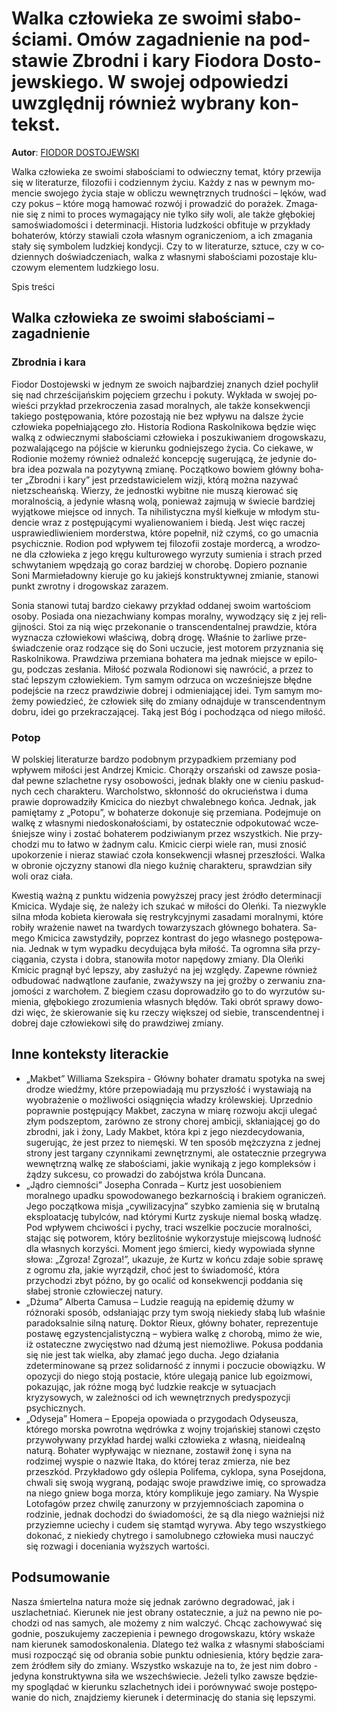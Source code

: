 # Wal­ka czło­wie­ka ze swo­imi sła­bo­ścia­mi. Omów za­gad­nie­nie na pod­sta­wie Zbrod­ni i kary Fio­do­ra Do­sto­jew­skie­go. W swo­jej od­po­wie­dzi uwzględ­nij rów­nież wy­bra­ny kon­tekst.

**Autor**: [FIODOR DOSTOJEWSKI](https://poezja.org/wz/Fiodor_Dostojewski/)

Wal­ka czło­wie­ka ze swo­imi sła­bo­ścia­mi to od­wiecz­ny te­mat, któ­ry prze­wi­ja się w li­te­ra­tu­rze, fi­lo­zo­fii i co­dzien­nym ży­ciu. Każ­dy z nas w pew­nym mo­men­cie swo­je­go ży­cia sta­je w ob­li­czu we­wnętrz­nych trud­no­ści – lę­ków, wad czy po­kus – któ­re mogą ha­mo­wać roz­wój i pro­wa­dzić do po­ra­żek. Zma­ga­nie się z nimi to pro­ces wy­ma­ga­ją­cy nie tyl­ko siły woli, ale tak­że głę­bo­kiej sa­mo­świa­do­mo­ści i de­ter­mi­na­cji. Hi­sto­ria ludz­ko­ści ob­fi­tu­je w przy­kła­dy bo­ha­te­rów, któ­rzy sta­wia­li czo­ła wła­snym ogra­ni­cze­niom, a ich zma­ga­nia sta­ły się sym­bo­lem ludz­kiej kon­dy­cji. Czy to w li­te­ra­tu­rze, sztu­ce, czy w co­dzien­nych do­świad­cze­niach, wal­ka z wła­sny­mi sła­bo­ścia­mi po­zo­sta­je klu­czo­wym ele­men­tem ludz­kie­go losu.

Spis treści



## Wal­ka czło­wie­ka ze swo­imi sła­bo­ścia­mi – zagadnienie

### Zbrodnia i kara

Fio­dor Do­sto­jew­ski w jed­nym ze swo­ich naj­bar­dziej zna­nych dzieł po­chy­lił się nad chrze­ści­jań­skim po­ję­ciem grzechu i pokuty. Wy­kła­da w swo­jej po­wie­ści przykład przekroczenia zasad moralnych, ale tak­że konsekwencji takiego postępowania, które pozostają nie bez wpływu na dalsze życie człowieka popełniającego zło. Hi­sto­ria Rodiona Raskolnikowa bę­dzie więc wal­ką z od­wiecz­ny­mi sła­bo­ścia­mi czło­wie­ka i po­szu­ki­wa­niem dro­go­wska­zu, po­zwa­la­ją­ce­go na pój­ście w kie­run­ku god­niej­sze­go ży­cia. Co cie­ka­we, w Ro­dio­nie mo­że­my rów­nież od­na­leźć kon­cep­cję su­ge­ru­ją­cą, że je­dy­nie do­bra idea po­zwa­la na po­zy­tyw­ną zmia­nę. Po­cząt­ko­wo bo­wiem głów­ny bo­ha­ter „Zbrod­ni i kary” jest przed­sta­wi­cie­lem wi­zji, któ­rą moż­na na­zy­wać nietzscheańską. Wie­rzy, że jednostki wybitne nie muszą kierować się moralnością, a jedynie własną wolą, ponieważ zajmują w świecie bardziej wyjątkowe miejsce od innych. Ta ni­hi­li­stycz­na myśl kieł­ku­je w mło­dym stu­den­cie wraz z po­stę­pu­ją­cy­mi wy­alie­no­wa­niem i bie­dą. Jest więc ra­czej usprawiedliwieniem mor­der­stwa, któ­re po­peł­nił, niż czymś, co go umac­nia psy­chicz­nie. Ro­dion pod wpły­wem tej fi­lo­zo­fii zo­sta­je mor­der­cą, a wro­dzo­ne dla czło­wie­ka z jego krę­gu kul­tu­ro­we­go wy­rzu­ty su­mie­nia i strach przed schwy­ta­niem wpę­dza­ją go co­raz bar­dziej w cho­ro­bę. Do­pie­ro poznanie Soni Marmieładowny kieruje go ku jakiejś konstruktywnej zmianie, sta­no­wi punkt zwrot­ny i dro­go­wskaz za­ra­zem.

Sonia sta­no­wi tu­taj bar­dzo cie­ka­wy przy­kład od­da­nej swo­im war­to­ściom oso­by. Po­sia­da ona niezachwiany kompas moralny, wy­wo­dzą­cy się z jej re­li­gij­no­ści. Stoi za nią więc prze­ko­na­nie o trans­cen­den­tal­nej praw­dzie, któ­ra wy­zna­cza czło­wie­ko­wi wła­ści­wą, do­brą dro­gę. Wła­śnie to żar­li­we prze­świad­cze­nie oraz ro­dzą­ce się do Soni uczu­cie, jest mo­to­rem przy­zna­nia się Ra­skol­ni­ko­wa. Praw­dzi­wa prze­mia­na bo­ha­te­ra ma jed­nak miej­sce w epi­lo­gu, pod­czas ze­sła­nia. Miłość pozwala Rodionowi się nawrócić, a przez to stać lepszym człowiekiem. Tym sa­mym od­rzu­ca on wcze­śniej­sze błęd­ne po­dej­ście na rzecz praw­dzi­wie do­brej i od­mie­nia­ją­cej idei. Tym sa­mym mo­że­my po­wie­dzieć, że czło­wiek siłę do zmia­ny od­naj­du­je w trans­cen­dent­nym do­bru, idei go prze­kra­cza­ją­cej. Taką jest Bóg i po­cho­dzą­ca od nie­go mi­łość.



### Potop

W pol­skiej li­te­ra­tu­rze bar­dzo po­dob­nym przy­pad­kiem przemiany pod wpływem miłości jest Andrzej Kmicic. Cho­rą­ży or­szań­ski od za­wsze po­sia­dał pew­ne szla­chet­ne rysy oso­bo­wo­ści, jed­nak bla­kły one w cie­niu pa­skud­nych cech cha­rak­te­ru. Warcholstwo, skłonność do okrucieństwa i duma prawie doprowadziły Kmicica do niezbyt chwalebnego końca. Jed­nak, jak pa­mię­ta­my z „Po­to­pu”, w bo­ha­te­rze do­ko­nu­je się prze­mia­na. Po­dej­mu­je on wal­kę z wła­sny­mi nie­do­sko­na­ło­ścia­mi, by osta­tecz­nie od­po­ku­to­wać wcze­śniej­sze winy i zo­stać bo­ha­te­rem po­dzi­wia­nym przez wszyst­kich. Nie przy­cho­dzi mu to ła­two w żad­nym calu. Kmi­cic cierpi wiele ran, musi znosić upokorzenie i nieraz stawiać czoła konsekwencji własnej przeszłości. Wal­ka w obro­nie oj­czy­zny sta­no­wi dla nie­go kuźnię charakteru, spraw­dzian siły woli oraz cia­ła.

Kwe­stią waż­ną z punk­tu wi­dze­nia po­wyż­szej pra­cy jest źró­dło de­ter­mi­na­cji Kmi­ci­ca. Wy­da­je się, że na­le­ży ich szu­kać w miłości do Oleńki. Ta nie­zwy­kle sil­na mło­da ko­bie­ta kie­ro­wa­ła się re­stryk­cyj­ny­mi za­sa­da­mi mo­ral­ny­mi, któ­re ro­bi­ły wra­że­nie na­wet na twar­dych to­wa­rzy­szach głów­ne­go bo­ha­te­ra. Sa­me­go Kmi­ci­ca za­wsty­dzi­ły, po­przez kon­trast do jego wła­sne­go po­stę­po­wa­nia. Jed­nak w tym wy­pad­ku de­cy­du­ją­ca była mi­łość. Ta ogrom­na siła przy­cią­ga­nia, czy­sta i do­bra, sta­no­wi­ła mo­tor na­pę­do­wy zmia­ny. Dla Oleńki Kmicic pragnął być lepszy, aby zasłużyć na jej względy. Za­pew­ne rów­nież od­bu­do­wać nad­wą­tlo­ne za­ufa­nie, zwa­żyw­szy na jej groź­by o ze­rwa­niu zna­jo­mo­ści z war­cho­łem. Z bie­giem cza­su do­pro­wa­dzi­ło go to do wy­rzu­tów su­mie­nia, głę­bo­kie­go zro­zu­mie­nia wła­snych błę­dów. Taki ob­rót spra­wy do­wo­dzi więc, że skierowanie się ku rzeczy większej od siebie, transcendentnej i dobrej daje człowiekowi siłę do prawdziwej zmiany.



## Inne konteksty literackie

- „Makbet” Williama Szekspira - Główny bohater dramatu spotyka na swej drodze wiedźmy, które przepowiadają mu przyszłość i wystawiają na wyobrażenie o możliwości osiągnięcia władzy królewskiej. Uprzednio poprawnie postępujący Makbet, zaczyna w miarę rozwoju akcji ulegać złym podszeptom, zarówno ze strony chorej ambicji, skłaniającej go do zbrodni, jak i żony, Lady Makbet, która kpi z jego niezdecydowania, sugerując, że jest przez to niemęski. W ten sposób mężczyzna z jednej strony jest targany czynnikami zewnętrznymi, ale ostatecznie przegrywa wewnętrzną walkę ze słabościami, jakie wynikają z jego kompleksów i żądzy sukcesu, co prowadzi do zabójstwa króla Duncana.
- „Jądro ciemności” Josepha Conrada – Kurtz jest uosobieniem moralnego upadku spowodowanego bezkarnością i brakiem ograniczeń. Jego początkowa misja „cywilizacyjna” szybko zamienia się w brutalną eksploatację tubylców, nad którymi Kurtz zyskuje niemal boską władzę. Pod wpływem chciwości i pychy, traci wszelkie poczucie moralności, stając się potworem, który bezlitośnie wykorzystuje miejscową ludność dla własnych korzyści. Moment jego śmierci, kiedy wypowiada słynne słowa: „Zgroza! Zgroza!”, ukazuje, że Kurtz w końcu zdaje sobie sprawę z ogromu zła, jakie wyrządził, choć jest to świadomość, która przychodzi zbyt późno, by go ocalić od konsekwencji poddania się słabej stronie człowieczej natury.
- „Dżuma” Alberta Camusa – Ludzie reagują na epidemię dżumy w różnoraki sposób, odsłaniając przy tym swoją niekiedy słabą lub właśnie paradoksalnie silną naturę. Doktor Rieux, główny bohater, reprezentuje postawę egzystencjalistyczną – wybiera walkę z chorobą, mimo że wie, iż ostateczne zwycięstwo nad dżumą jest niemożliwe. Pokusa poddania się nie jest tak wielka, aby złamać jego ducha. Jego działania zdeterminowane są przez solidarność z innymi i poczucie obowiązku. W opozycji do niego stoją postacie, które ulegają panice lub egoizmowi, pokazując, jak różne mogą być ludzkie reakcje w sytuacjach kryzysowych, w zależności od ich wewnętrznych predyspozycji psychicznych.
- „Odyseja” Homera – Epopeja opowiada o przygodach Odyseusza, którego morska powrotna wędrówka z wojny trojańskiej stanowi często przywoływany przykład hardej walki człowieka z własną, nieidealną naturą. Bohater wypływając w nieznane, zostawił żonę i syna na rodzimej wyspie o nazwie Itaka, do której teraz zmierza, nie bez przeszkód. Przykładowo gdy oślepia Polifema, cyklopa, syna Posejdona, chwali się swoją wygraną, podając swoje prawdziwe imię, co sprowadza na niego gniew boga morza, który komplikuje jego zamiary. Na Wyspie Lotofagów przez chwilę zanurzony w przyjemnościach zapomina o rodzinie, jednak dochodzi do świadomości, że są dla niego ważniejsi niż przyziemne uciechy i cudem się stamtąd wyrywa. Aby tego wszystkiego dokonać, z niekiedy chytrego i samolubnego człowieka musi nauczyć się rozwagi i doceniania wyższych wartości.

## Podsumowanie

Na­sza śmier­tel­na na­tu­ra może się jed­nak za­rów­no degradować, jak i uszlachetniać. Kie­ru­nek nie jest ob­ra­ny osta­tecz­nie, a już na pew­no nie po­cho­dzi od nas sa­mych, ale mo­że­my z nim wal­czyć. Chcąc za­cho­wy­wać się god­nie, po­szu­ku­je­my za­cze­pie­nia i pew­ne­go dro­go­wska­zu, któ­ry wska­że nam kie­ru­nek sa­mo­do­sko­na­le­nia. Dla­te­go też wal­ka z wła­sny­mi sła­bo­ścia­mi musi roz­po­cząć się od ob­ra­nia so­bie punk­tu od­nie­sie­nia, któ­ry bę­dzie za­ra­zem źró­dłem siły do zmia­ny. Wszyst­ko wska­zu­je na to, że jest nim dobro - je­dy­na kon­struk­tyw­na siła we wszech­świe­cie. Je­że­li tyl­ko za­wsze bę­dzie­my spo­glą­dać w kie­run­ku szla­chet­nych idei i po­rów­ny­wać swo­je po­stę­po­wa­nie do nich, znaj­dzie­my kie­ru­nek i de­ter­mi­na­cję do sta­nia się lep­szy­mi.

